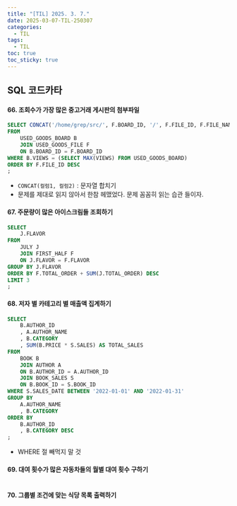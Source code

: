 ```yaml
---
title: "[TIL] 2025. 3. 7."
date: 2025-03-07-TIL-250307
categories:
  - TIL
tags:
  - TIL
toc: true
toc_sticky: true
---
```


## SQL 코드카타

#### 66. 조회수가 가장 많은 중고거래 게시판의 첨부파일
```sql
SELECT CONCAT('/home/grep/src/', F.BOARD_ID, '/', F.FILE_ID, F.FILE_NAME, F.FILE_EXT) AS FILE_PATH
FROM 
    USED_GOODS_BOARD B
    JOIN USED_GOODS_FILE F
    ON B.BOARD_ID = F.BOARD_ID
WHERE B.VIEWS = (SELECT MAX(VIEWS) FROM USED_GOODS_BOARD)
ORDER BY F.FILE_ID DESC
;
```
- ```CONCAT(컬럼1, 컬럼2)``` : 문자열 합치기
- 문제를 제대로 읽지 않아서 한참 헤맸었다. 문제 꼼꼼히 읽는 습관 들이자.

#### 67. 주문량이 많은 아이스크림들 조회하기
```sql
SELECT 
    J.FLAVOR
FROM 
    JULY J 
    JOIN FIRST_HALF F
    ON J.FLAVOR = F.FLAVOR 
GROUP BY J.FLAVOR
ORDER BY F.TOTAL_ORDER + SUM(J.TOTAL_ORDER) DESC
LIMIT 3
;
```

#### 68. 저자 별 카테고리 별 매출액 집계하기
```sql
SELECT
    B.AUTHOR_ID
    , A.AUTHOR_NAME
    , B.CATEGORY
    , SUM(B.PRICE * S.SALES) AS TOTAL_SALES
FROM 
    BOOK B 
    JOIN AUTHOR A
    ON B.AUTHOR_ID = A.AUTHOR_ID
    JOIN BOOK_SALES S
    ON B.BOOK_ID = S.BOOK_ID
WHERE S.SALES_DATE BETWEEN '2022-01-01' AND '2022-01-31'
GROUP BY
    A.AUTHOR_NAME
    , B.CATEGORY
ORDER BY 
    B.AUTHOR_ID
    , B.CATEGORY DESC
;
```
- WHERE 절 빼먹지 말 것

#### 69. 대여 횟수가 많은 자동차들의 월별 대여 횟수 구하기
```sql

```

#### 70. 그룹별 조건에 맞는 식당 목록 출력하기
```sql

```

